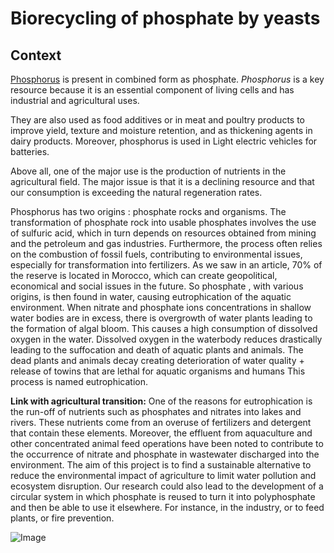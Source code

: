# Biorecycling of phosphate by yeasts
## Context
[Phosphorus](https://en.wikipedia.org/wiki/Phosphorus) is present in combined form as phosphate. *Phosphorus* is a key resource because it is an essential component of living cells and has industrial and agricultural uses. 

They are also used as food additives or in meat and poultry products to improve yield, texture and moisture retention, and as thickening agents in dairy products. Moreover, phosphorus is used in Light electric vehicles for batteries.

Above all, one of the major use is the production of nutrients in the agricultural field. The major issue is that it is a declining resource and that our consumption is exceeding the natural regeneration rates.

Phosphorus has two origins : phosphate rocks and organisms. The transformation of phosphate rock into usable phosphates involves the use of sulfuric acid, which in turn depends on resources obtained from mining and the petroleum and gas industries. Furthermore, the process often relies on the combustion of fossil fuels, contributing to environmental issues, especially for transformation into fertilizers.
As we saw in an article, 70% of the reserve is located in Morocco, which can create geopolitical, economical and social issues in the future.
So phosphate , with various origins, is then found in water, causing eutrophication of the aquatic environment.
When nitrate and phosphate ions concentrations in shallow water bodies are in excess, there is overgrowth of water plants leading to the formation of algal bloom. This causes a high consumption of dissolved oxygen in the water. Dissolved oxygen in the waterbody reduces drastically leading to the suffocation and death of aquatic plants and animals. The dead plants and animals decay creating deterioration of water quality + release of towins that are lethal for aquatic organisms and humans This process is named eutrophication.

**Link with agricultural transition:**
One of the reasons for eutrophication is the run-off of nutrients such as phosphates and nitrates into lakes and rivers.
These nutrients come from an overuse of fertilizers and detergent that contain these elements. 
Moreover, the effluent from aquaculture and other concentrated animal feed operations have been noted to contribute to the occurrence of nitrate and phosphate in wastewater discharged into the environment.
The aim of this project is  to find a sustainable alternative to reduce the environmental impact of agriculture to limit water pollution and ecosystem disruption. 
Our research could also lead to the development of a circular system in which phosphate is reused to turn it into polyphosphate and then be able to use it elsewhere. For instance, in the industry, or to feed plants, or fire prevention.

![Image](https://www.thespruce.com/thmb/u6g42X4_hEzB4TOkBKuqU1jkPQg=/1500x0/filters:no_upscale():max_bytes(150000):strip_icc()/briefing-eutrophication-and-algal-blooms-1708728-V1-4d7501b3352c43929898f37659419665.jpg)</p>

